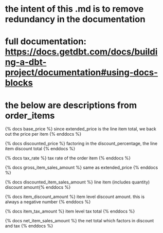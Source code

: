 # the intent of this .md is to remove redundancy in the documentation
# full documentation: https://docs.getdbt.com/docs/building-a-dbt-project/documentation#using-docs-blocks

# the below are descriptions from order_items
{% docs base_price %} since extended_price is the line item total, we back out the price per item {% enddocs %}

{% docs discounted_price %} factoring in the discount_percentage, the line item discount total {% enddocs %}

{% docs tax_rate %} tax rate of the order item {% enddocs %}

{% docs gross_item_sales_amount %} same as extended_price {% enddocs %}

{% docs discounted_item_sales_amount %} line item (includes quantity) discount amount{% enddocs %}

{% docs item_discount_amount %} item level discount amount. this is always a negative number {% enddocs %}

{% docs item_tax_amount %} item level tax total {% enddocs %}

{% docs net_item_sales_amount %} the net total which factors in discount and tax {% enddocs %}
